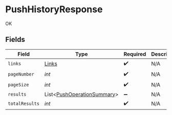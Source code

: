 # PushHistoryResponse

OK


## Fields

| Field                                                                     | Type                                                                      | Required                                                                  | Description                                                               |
| ------------------------------------------------------------------------- | ------------------------------------------------------------------------- | ------------------------------------------------------------------------- | ------------------------------------------------------------------------- |
| `links`                                                                   | [Links](../../models/shared/Links.md)                                     | :heavy_check_mark:                                                        | N/A                                                                       |
| `pageNumber`                                                              | *int*                                                                     | :heavy_check_mark:                                                        | N/A                                                                       |
| `pageSize`                                                                | *int*                                                                     | :heavy_check_mark:                                                        | N/A                                                                       |
| `results`                                                                 | List<[PushOperationSummary](../../models/shared/PushOperationSummary.md)> | :heavy_minus_sign:                                                        | N/A                                                                       |
| `totalResults`                                                            | *int*                                                                     | :heavy_check_mark:                                                        | N/A                                                                       |